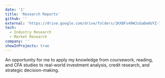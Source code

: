 ```yaml
---
date: '1'
title: 'Research Reports'
github: ''
external: 'https://drive.google.com/drive/folders/1KXBFs49WJzGaDeAUYZ-7J5FwL3K7573i?usp=share_link'
tech:
  - Industry Research
  - Market Research
company: ''
showInProjects: true
---
```


An opportunity for me to apply my knowledge from coursework, reading, and CFA studies to real-world investment analysis, credit research, and strategic decision-making.
